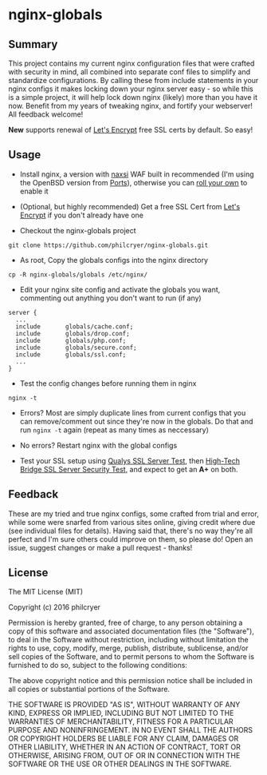 # nginx-globals

## Summary
This project contains my current nginx configuration files that were crafted with security in mind, all combined into separate conf files to simplify and standardize configurations. By calling these from include statements in your nginx configs it makes locking down your nginx server easy - so while this is a simple project, it will help lock down nginx (likely) more than you have it now. Benefit from my years of tweaking nginx, and fortify your webserver! All feedback welcome!

__New__ supports renewal of [Let's Encrypt](https://letsencrypt.org/) free SSL certs by default. So easy!

## Usage
* Install nginx, a version with [naxsi](https://github.com/nbs-system/naxsi) WAF built in recommended (I'm using the OpenBSD version from [Ports](http://ports.su/www/nginx,-naxsi)), otherwise you can [roll your own](https://github.com/nbs-system/naxsi/wiki) to enable it

* (Optional, but highly recommended) Get a free SSL Cert from [Let's Encrypt](https://letsencrypt.org/getting-started/) if you don't already have one

* Checkout the nginx-globals project

```
git clone https://github.com/philcryer/nginx-globals.git
```

* As root, Copy the globals configs into the nginx directory

```
cp -R nginx-globals/globals /etc/nginx/
```

* Edit your nginx site config and activate the globals you want, commenting out anything you don't want to run (if any)

```
server {
  ...
  include       globals/cache.conf;
  include       globals/drop.conf;
  include       globals/php.conf;
  include       globals/secure.conf;
  include       globals/ssl.conf;
  ...
}
```

* Test the config changes before running them in nginx

```
nginx -t
```

* Errors? Most are simply duplicate lines from current configs that you can remove/comment out since they're now in the globals. Do that and run `nginx -t` again (repeat as many times as neccessary)

* No errors? Restart nginx with the global configs

* Test your SSL setup using [Qualys SSL Server Test](https://www.ssllabs.com/ssltest/index.html), then [High-Tech Bridge SSL Server Security Test](https://www.htbridge.com/ssl/), and expect to get an __A+__ on both.

## Feedback
These are my tried and true nginx configs, some crafted from trial and error, while some were snarfed from various sites online, giving credit where due (see individual files for details). Having said that, there's no way they're all perfect and I'm sure others could improve on them, so please do! Open an issue, suggest changes or make a pull request - thanks!

## License
The MIT License (MIT)

Copyright (c) 2016 philcryer

Permission is hereby granted, free of charge, to any person obtaining a copy
of this software and associated documentation files (the "Software"), to deal
in the Software without restriction, including without limitation the rights
to use, copy, modify, merge, publish, distribute, sublicense, and/or sell
copies of the Software, and to permit persons to whom the Software is
furnished to do so, subject to the following conditions:

The above copyright notice and this permission notice shall be included in all
copies or substantial portions of the Software.

THE SOFTWARE IS PROVIDED "AS IS", WITHOUT WARRANTY OF ANY KIND, EXPRESS OR
IMPLIED, INCLUDING BUT NOT LIMITED TO THE WARRANTIES OF MERCHANTABILITY,
FITNESS FOR A PARTICULAR PURPOSE AND NONINFRINGEMENT. IN NO EVENT SHALL THE
AUTHORS OR COPYRIGHT HOLDERS BE LIABLE FOR ANY CLAIM, DAMAGES OR OTHER
LIABILITY, WHETHER IN AN ACTION OF CONTRACT, TORT OR OTHERWISE, ARISING FROM,
OUT OF OR IN CONNECTION WITH THE SOFTWARE OR THE USE OR OTHER DEALINGS IN THE
SOFTWARE.

